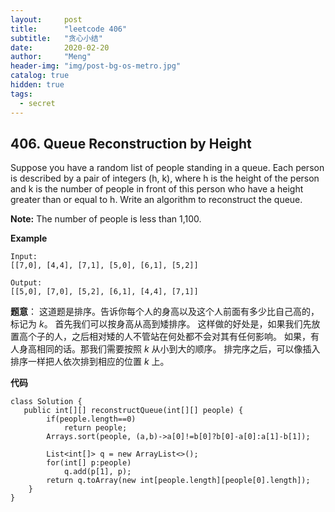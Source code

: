 ```yaml
---
layout:     post
title:      "leetcode 406"
subtitle:   "贪心小结"
date:       2020-02-20
author:     "Meng"
header-img: "img/post-bg-os-metro.jpg"
catalog: true
hidden: true
tags:
  - secret
---
```


## 406. Queue Reconstruction by Height
Suppose you have a random list of people standing in a queue. Each person is described by a pair of integers (h, k), where h is the height of the person and k is the number of people in front of this person who have a height greater than or equal to h. Write an algorithm to reconstruct the queue.

**Note:**
The number of people is less than 1,100.

**Example**
```
Input:
[[7,0], [4,4], [7,1], [5,0], [6,1], [5,2]]

Output:
[[5,0], [7,0], [5,2], [6,1], [4,4], [7,1]]
```

**题意**： 这道题是排序。告诉你每个人的身高以及这个人前面有多少比自己高的，标记为 $k$。
首先我们可以按身高从高到矮排序。 这样做的好处是，如果我们先放置高个子的人，之后相对矮的人不管站在何处都不会对其有任何影响。 如果，有人身高相同的话。那我们需要按照 $k$ 从小到大的顺序。
排完序之后，可以像插入排序一样把人依次排到相应的位置 $k$ 上。

**代码**
```
class Solution {
   public int[][] reconstructQueue(int[][] people) {
        if(people.length==0)
            return people;
        Arrays.sort(people, (a,b)->a[0]!=b[0]?b[0]-a[0]:a[1]-b[1]);

        List<int[]> q = new ArrayList<>();
        for(int[] p:people)
            q.add(p[1], p);
        return q.toArray(new int[people.length][people[0].length]);
    }
}
```
